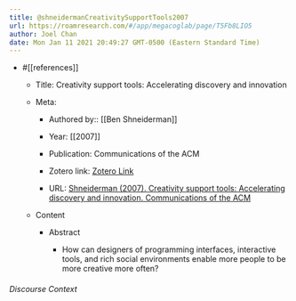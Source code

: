 ```yaml
---
title: @shneidermanCreativitySupportTools2007
url: https://roamresearch.com/#/app/megacoglab/page/T5Fb8LIO5
author: Joel Chan
date: Mon Jan 11 2021 20:49:27 GMT-0500 (Eastern Standard Time)
---
```


- #[[references]]

    - Title: Creativity support tools: Accelerating discovery and innovation

    - Meta:

        - Authored by:: [[Ben Shneiderman]]

        - Year: [[2007]]

        - Publication: Communications of the ACM

        - Zotero link: [Zotero Link](zotero://select/items/1_PZJ2JARH)

        - URL: [Shneiderman (2007). Creativity support tools: Accelerating discovery and innovation. Communications of the ACM](undefined)

    - Content

        - Abstract

            - How can designers of programming interfaces, interactive tools, and rich social environments enable more people to be more creative more often?

###### Discourse Context


